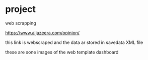 # project
web scrapping

https://www.aljazeera.com/opinion/

this link is webscraped and the data ar stored in savedata XML file

these are sone images of the web template dashboard


